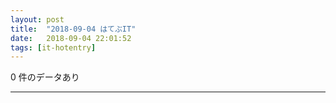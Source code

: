 ```yaml
---
layout: post
title:  "2018-09-04 はてぶIT"
date:   2018-09-04 22:01:52
tags: [it-hotentry]
---
```

0 件のデータあり

<hr>
